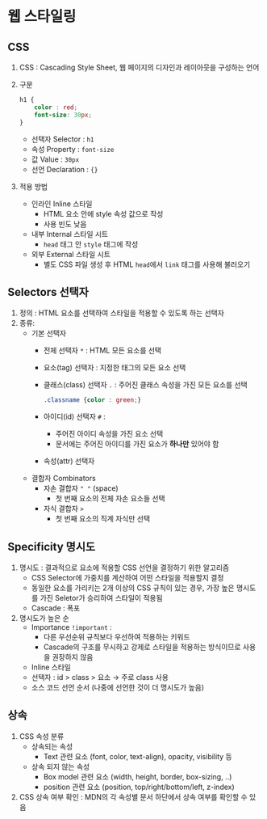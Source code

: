 # 웹 스타일링

## CSS

1. CSS : Cascading Style Sheet, 웹 페이지의 디자인과 레이아웃을 구성하는 언어
2. 구문
    
    ```css
    h1 {
    	color : red;
    	font-size: 30px;
    }
    ```
    
    - 선택자 Selector : `h1`
    - 속성 Property : `font-size`
    - 값 Value : `30px`
    - 선언 Declaration : `{}`
3. 적용 방법
    - 인라인 Inline 스타일
        - HTML 요소 안에 style 속성 값으로 작성
        - 사용 빈도 낮음
    - 내부 Internal 스타일 시트
        - `head` 태그 안 `style` 태그에 작성
    - 외부 External 스타일 시트
        - 별도 CSS 파일 생성 후 HTML `head`에서 `link` 태그를 사용해 불러오기

## Selectors 선택자

1. 정의 : HTML 요소를 선택하여 스타일을 적용할 수 있도록 하는 선택자
2. 종류:
    - 기본 선택자
        - 전체 선택자 `*` : HTML 모든 요소를 선택
        - 요소(tag) 선택자 : 지정한 태그의 모든 요소 선택
        - 클래스(class) 선택자 `.` : 주어진 클래스 속성을 가진 모든 요소를 선택
            
            ```css
            .classname {color : green;}
            ```
            
        - 아이디(id) 선택자 `#` :
            - 주어진 아이디 속성을 가진 요소 선택
            - 문서에는 주어진 아이디를 가진 요소가 **하나만** 있어야 함
        - 속성(attr) 선택자
    - 결합자 Combinators
        - 자손 결합자 `" "` (space)
            - 첫 번째 요소의 전체 자손 요소들 선택
        - 자식 결합자 `>`
            - 첫 번째 요소의 직계 자식만 선택

## Specificity 명시도

1. 명시도 : 결과적으로 요소에 적용할 CSS 선언을 결정하기 위한 알고리즘
    - CSS Selector에 가중치를 계산하여 어떤 스타일을 적용할지 결정
    - 동일한 요소를 가리키는 2개 이상의 CSS 규칙이 있는 경우, 가장 높은 명시도를 가진 Seletor가 승리하여 스타일이 적용됨
    - Cascade : 폭포
2. 명시도가 높은 순
    - Importance `!important` :
        - 다른 우선순위 규칙보다 우선하여 적용하는 키워드
        - Cascade의 구조를 무시하고 강제로 스타일을 적용하는 방식이므로 사용을 권장하지 않음
    - Inline 스타일
    - 선택자  : id > class > 요소 → 주로 class 사용
    - 소스 코드 선언 순서 (나중에 선언한 것이 더 명시도가 높음)

## 상속

1. CSS 속성 분류
    - 상속되는 속성
        - Text 관련 요소 (font, color, text-align), opacity, visibility 등
    - 상속 되지 않는 속성
        - Box model 관련 요소 (width, height, border, box-sizing, ..)
        - position 관련 요소 (position, top/right/bottom/left, z-index)
2. CSS 상속 여부 확인 : MDN의 각 속성별 문서 하단에서 상속 여부를 확인할 수 있음